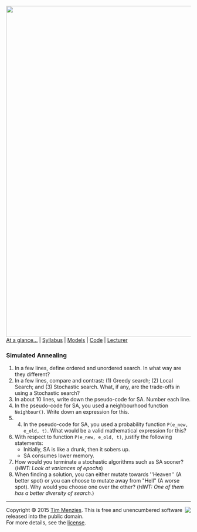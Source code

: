 [<img width=900 src="https://raw.githubusercontent.com/txt/mase/master/img/banner1.png">](https://github.com/txt/mase/blob/master/README.md)   
[At a glance...](https://github.com/txt/mase/blob/master/OVERVIEW.md) |
[Syllabus](https://github.com/txt/mase/blob/master/SYLLABUS.md) |
[Models](https://github.com/txt/mase/blob/master/MODELS.md) |
[Code](https://github.com/txt/mase/tree/master/src) |
[Lecturer](http://menzies.us) 


### Simulated Annealing

  1. In a few lines, define ordered and unordered search. In what way are they different?
  2. In a few lines, compare and contrast: (1) Greedy search; (2) Local Search; and (3) Stochastic search. What, if any, are the trade-offs in using a Stochastic search?
  3. In about 10 lines, write down the pseudo-code for SA. Number each line.
  4. In the pseudo-code for SA, you used a neighbourhood function `Neighbour()`. Write down an expression for this.
  5. 4. In the pseudo-code for SA, you used a probability function `P(e_new, e_old, t)`. What would be a valid mathematical expression for this?
  6. With respect to function `P(e_new, e_old, t)`, justify the following statements:
      * Initially, SA is like a drunk, then it sobers up.
      * SA consumes lower memory.
  7. How would you terminate a stochastic algorithms such as SA sooner? (*HINT: Look at variances of epochs*)
  8. When finding a solution, you can either mutate towards ''Heaven'' (A better spot) or you can choose to mutate away from "Hell" (A worse spot). Why would you choose one over the other? (*HINT: One of them has a better diversity of search.*)


_________

<img align=right src="https://raw.githubusercontent.com/txt/mase/master/img/pd-icon.png">Copyright © 2015 [Tim Menzies](http://menzies.us).
This is free and unencumbered software released into the public domain.   
For more details, see the [license](https://github.com/txt/mase/blob/master/LICENSE.md).

